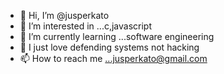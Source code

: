 - 👋 Hi, I’m @jusperkato
- 👀 I’m interested in ...c,javascript 
- 🌱 I’m currently learning ...software engineering 
- 💞️ I just love defending systems not hacking 
- 📫 How to reach me ...jusperkato@gmail.com 

<!---
jusperlyles/jusperkato is a ✨ special ✨ repository because its `README.md` (this file) appears on your GitHub profile.
You can click the Preview link to take a look at your changes.
--->
